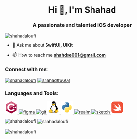 <h1 align="center">Hi 👋, I'm Shahad</h1>
<h3 align="center">A passionate and talented iOS developer</h3>

<p align="left"> <img src="https://komarev.com/ghpvc/?username=shahadaloufi&label=Profile%20views&color=0e75b6&style=flat" alt="shahadaloufi" /> </p>

- 💬 Ask me about **SwiftUI, UIKit**

- 📫 How to reach me **shahdse001@gmail.com**

<h3 align="left">Connect with me:</h3>
<p align="left">
<a href="https://linkedin.com/in/shahadaloufi" target="blank"><img align="center" src="https://raw.githubusercontent.com/rahuldkjain/github-profile-readme-generator/master/src/images/icons/Social/linked-in-alt.svg" alt="shahadaloufi" height="30" width="40" /></a>
<a href="https://discord.gg/shahad#6608" target="blank"><img align="center" src="https://raw.githubusercontent.com/rahuldkjain/github-profile-readme-generator/master/src/images/icons/Social/discord.svg" alt="shahad#6608" height="30" width="40" /></a>
</p>

<h3 align="left">Languages and Tools:</h3>
<p align="left"> <a href="https://www.w3schools.com/cpp/" target="_blank" rel="noreferrer"> <img src="https://raw.githubusercontent.com/devicons/devicon/master/icons/cplusplus/cplusplus-original.svg" alt="cplusplus" width="40" height="40"/> </a> <a href="https://www.figma.com/" target="_blank" rel="noreferrer"> <img src="https://www.vectorlogo.zone/logos/figma/figma-icon.svg" alt="figma" width="40" height="40"/> </a> <a href="https://git-scm.com/" target="_blank" rel="noreferrer"> <img src="https://www.vectorlogo.zone/logos/git-scm/git-scm-icon.svg" alt="git" width="40" height="40"/> </a> <a href="https://www.linux.org/" target="_blank" rel="noreferrer"> <img src="https://raw.githubusercontent.com/devicons/devicon/master/icons/linux/linux-original.svg" alt="linux" width="40" height="40"/> </a> <a href="https://www.python.org" target="_blank" rel="noreferrer"> <img src="https://raw.githubusercontent.com/devicons/devicon/master/icons/python/python-original.svg" alt="python" width="40" height="40"/> </a> <a href="https://realm.io/" target="_blank" rel="noreferrer"> <img src="https://raw.githubusercontent.com/bestofjs/bestofjs-webui/8665e8c267a0215f3159df28b33c365198101df5/public/logos/realm.svg" alt="realm" width="40" height="40"/> </a> <a href="https://www.sketch.com/" target="_blank" rel="noreferrer"> <img src="https://www.vectorlogo.zone/logos/sketchapp/sketchapp-icon.svg" alt="sketch" width="40" height="40"/> </a> <a href="https://developer.apple.com/swift/" target="_blank" rel="noreferrer"> <img src="https://raw.githubusercontent.com/devicons/devicon/master/icons/swift/swift-original.svg" alt="swift" width="40" height="40"/> </a> </p>

<p><img align="left" src="https://github-readme-stats.vercel.app/api/top-langs?username=shahadaloufi&show_icons=true&locale=en&layout=compact" alt="shahadaloufi" /></p>

<p>&nbsp;<img align="center" src="https://github-readme-stats.vercel.app/api?username=shahadaloufi&show_icons=true&locale=en" alt="shahadaloufi" /></p>

<p><img align="center" src="https://github-readme-streak-stats.herokuapp.com/?user=shahadaloufi&" alt="shahadaloufi" /></p>

